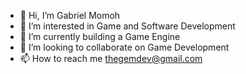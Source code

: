 - 👋 Hi, I’m Gabriel  Momoh
- 👀 I’m interested in Game and Software Development
- 🌱 I’m currently building a Game Engine
- 💞️ I’m looking to collaborate on Game Development
- 📫 How to reach me thegemdev@gmail.com

<!---
gemmomoh/gemmomoh is a ✨ special ✨ repository because its `README.md` (this file) appears on your GitHub profile.
You can click the Preview link to take a look at your changes.
--->
